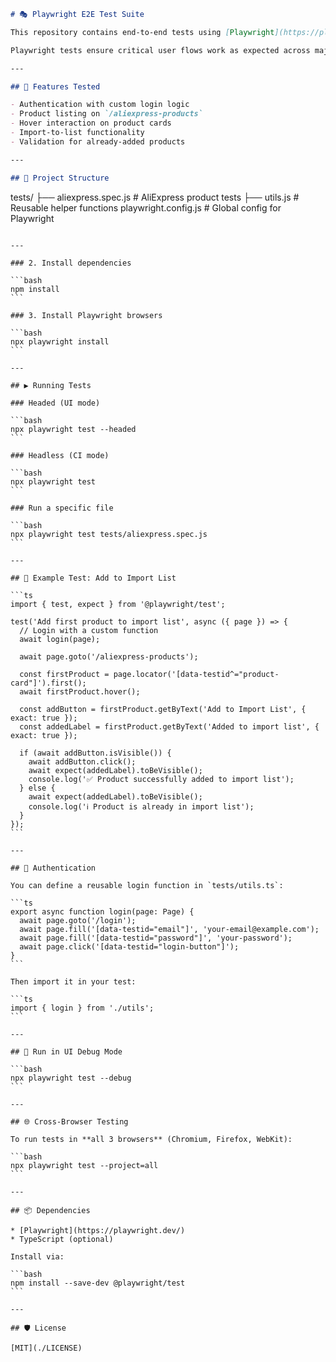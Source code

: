 ```md
# 🎭 Playwright E2E Test Suite

This repository contains end-to-end tests using [Playwright](https://playwright.dev/), a powerful framework for reliable and fast browser automation.

Playwright tests ensure critical user flows work as expected across major browsers (Chromium, Firefox, and WebKit).

---

## 🚀 Features Tested

- Authentication with custom login logic
- Product listing on `/aliexpress-products`
- Hover interaction on product cards
- Import-to-list functionality
- Validation for already-added products

---

## 🧱 Project Structure

```

tests/
├── aliexpress.spec.js        # AliExpress product tests
├── utils.js                  # Reusable helper functions
playwright.config.js          # Global config for Playwright

````

---

### 2. Install dependencies

```bash
npm install
```

### 3. Install Playwright browsers

```bash
npx playwright install
```

---

## ▶️ Running Tests

### Headed (UI mode)

```bash
npx playwright test --headed
```

### Headless (CI mode)

```bash
npx playwright test
```

### Run a specific file

```bash
npx playwright test tests/aliexpress.spec.js
```

---

## 🧪 Example Test: Add to Import List

```ts
import { test, expect } from '@playwright/test';

test('Add first product to import list', async ({ page }) => {
  // Login with a custom function
  await login(page);

  await page.goto('/aliexpress-products');

  const firstProduct = page.locator('[data-testid^="product-card"]').first();
  await firstProduct.hover();

  const addButton = firstProduct.getByText('Add to Import List', { exact: true });
  const addedLabel = firstProduct.getByText('Added to import list', { exact: true });

  if (await addButton.isVisible()) {
    await addButton.click();
    await expect(addedLabel).toBeVisible();
    console.log('✅ Product successfully added to import list');
  } else {
    await expect(addedLabel).toBeVisible();
    console.log('ℹ️ Product is already in import list');
  }
});
```

---

## 🔐 Authentication

You can define a reusable login function in `tests/utils.ts`:

```ts
export async function login(page: Page) {
  await page.goto('/login');
  await page.fill('[data-testid="email"]', 'your-email@example.com');
  await page.fill('[data-testid="password"]', 'your-password');
  await page.click('[data-testid="login-button"]');
}
```

Then import it in your test:

```ts
import { login } from './utils';
```

---

## 🧪 Run in UI Debug Mode

```bash
npx playwright test --debug
```

---

## 🌐 Cross-Browser Testing

To run tests in **all 3 browsers** (Chromium, Firefox, WebKit):

```bash
npx playwright test --project=all
```

---

## 📦 Dependencies

* [Playwright](https://playwright.dev/)
* TypeScript (optional)

Install via:

```bash
npm install --save-dev @playwright/test
```

---

## 🛡 License

[MIT](./LICENSE)
